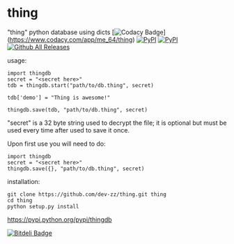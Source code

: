 # thing
"thing" python database using dicts [![Codacy Badge](https://api.codacy.com/project/badge/grade/83fa6dc499a54f2c9cf575c14eac6a07)] (https://www.codacy.com/app/me_64/thing) [![PyPI](https://img.shields.io/pypi/dm/Django.svg)](https://pypi.python.org/pypi/thingdb) [![PyPI](https://img.shields.io/pypi/status/Django.svg)](https://pypi.python.org/pypi/thingdb) [![Github All Releases](https://img.shields.io/github/downloads/atom/atom/total.svg)](https://github.com/dev-zz/thing)


usage:

```
import thingdb
secret = "<secret here>"
tdb = thingdb.start("path/to/db.thing", secret)

tdb['demo'] = "Thing is awesome!"

thingdb.save(tdb, "path/to/db.thing", secret)
```

"secret" is a 32 byte string used to decrypt the file; it is optional but must be used every time after used to save it once.

Upon first use you will need to do:

```
import thingdb
secret = "<secret here>"
thingdb.save({}, "path/to/db.thing", secret)
```

installation:

```
git clone https://github.com/dev-zz/thing.git thing
cd thing
python setup.py install
```

https://pypi.python.org/pypi/thingdb


[![Bitdeli Badge](https://d2weczhvl823v0.cloudfront.net/dev-zz/thing/trend.png)](https://bitdeli.com/free "Bitdeli Badge")

